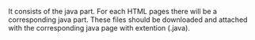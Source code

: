 It consists of the java part.
For each HTML pages there will be a corresponding java part.
These files should be downloaded and attached with the corresponding java page with extention (.java).
